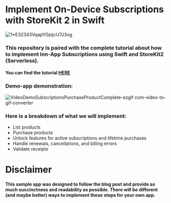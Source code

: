 
# Implement On-Device Subscriptions with StoreKit 2 in Swift

![1*E32343VqapYGpijcU7J3og](https://github.com/AisultanAskarov/storekit-2-demo-app/assets/36818367/6717409f-7a31-4bfc-996f-466a228dc391)

### This repository is paired with the complete tutorial about how to implement Inn-App Subscriptions using Swift and StoreKit2 (Serverless).

#### You can find the tutorial [HERE](https://medium.com/@aisultan.askarov/implement-inn-app-subscriptions-using-swift-and-storekit2-serverless-and-share-active-purchases-7d50f9ecdc09)

### Demo-app demonstration:
![VideoDemoSubscriptionsPurchaseProductComplete-ezgif com-video-to-gif-converter](https://github.com/AisultanAskarov/storekit-2-demo-app/assets/36818367/df20cee2-a78b-49a6-b01e-2ede66031a15)

### Here is a breakdown of what we will implement:

 - List products
 - Purchase products
 - Unlock features for active subscriptions and lifetime purchases
 - Handle renewals, cancellations, and billing errors
 - Validate receipts

# Disclaimer
#### This sample app was designed to follow the blog post and provide as much succinctness and readability as possible. There will be different (and maybe better) ways to implement these steps for your own app.
